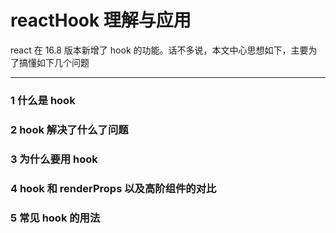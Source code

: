 # reactHook 理解与应用

react 在 16.8 版本新增了 hook 的功能。话不多说，本文中心思想如下，主要为了搞懂如下几个问题

---

### 1 什么是 hook

### 2 hook 解决了什么了问题

### 3 为什么要用 hook

### 4 hook 和 renderProps 以及高阶组件的对比

### 5 常见 hook 的用法
